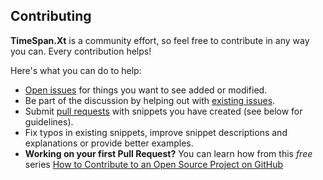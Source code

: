 ## Contributing

**TimeSpan.Xt** is a community effort, so feel free to contribute in any way you can. Every contribution helps!

Here's what you can do to help:

- [Open issues](https://github.com/JonasSchubert/TimeSpan.Xt/issues/new) for things you want to see added or modified.
- Be part of the discussion by helping out with [existing issues](https://github.com/JonasSchubert/TimeSpan.Xt/issues).
- Submit [pull requests](https://github.com/JonasSchubert/TimeSpan.Xt/pulls) with snippets you have created (see below for guidelines).
- Fix typos in existing snippets, improve snippet descriptions and explanations or provide better examples.
- **Working on your first Pull Request?** You can learn how from this *free* series [How to Contribute to an Open Source Project on GitHub](https://egghead.io/series/how-to-contribute-to-an-open-source-project-on-github)
